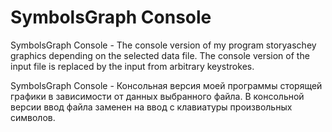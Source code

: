 ﻿# SymbolsGraph Console

SymbolsGraph Console - The console version of my program storyaschey graphics depending on the selected data file. The console version of the input file is replaced by the input from arbitrary keystrokes.

SymbolsGraph Console - Консольная версия моей программы сторящей графики в зависимости от данных выбранного файла. В консольной версии ввод файла заменен на ввод с клавиатуры произвольных символов.
